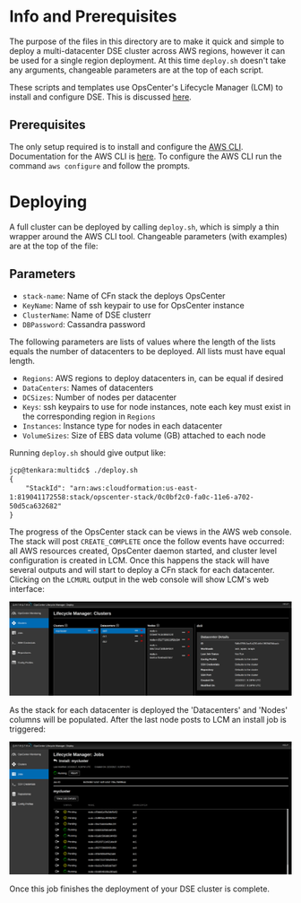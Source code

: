 
# Info and Prerequisites

The purpose of the files in this directory are to make it quick and simple to deploy a multi-datacenter DSE cluster across AWS regions, however it can be used for a single region deployment. At this time `deploy.sh` doesn't take any arguments, changeable parameters are at the top of each script.

These scripts and templates use OpsCenter's Lifecycle Manager (LCM) to install and configure DSE. This is discussed [here](../multistep/LCM.md).

## Prerequisites

The only setup required is to install and configure the [AWS CLI](http://docs.aws.amazon.com/cli/latest/userguide/installing.html).  Documentation for the AWS CLI is [here](http://docs.aws.amazon.com/AWSCloudFormation/latest/UserGuide/cfn-using-cli.html).  To configure the AWS CLI run the command `aws configure` and follow the prompts.

# Deploying

A full cluster can be deployed by calling `deploy.sh`, which is simply a thin wrapper around the AWS CLI tool. Changeable parameters (with examples) are at the top of the file:
## Parameters
- `stack-name`: Name of CFn stack the deploys OpsCenter
- `KeyName`: Name of ssh keypair to use for OpsCenter instance
- `ClusterName`: Name of DSE clusterr
- `DBPassword`: Cassandra password

The following parameters are lists of values where the length of the lists equals the number of datacenters to be deployed. All lists must have equal length.
- `Regions`: AWS regions to deploy datacenters in, can be equal if desired
- `DataCenters`: Names of datacenters
- `DCSizes`: Number of nodes per datacenter
- `Keys`: ssh keypairs to use for node instances, note each key must exist in the corresponding region in `Regions`
- `Instances`: Instance type for nodes in each datacenter
- `VolumeSizes`: Size of EBS data volume (GB) attached to each node

Running `deploy.sh` should give output like:
```
jcp@tenkara:multidc$ ./deploy.sh
{
    "StackId": "arn:aws:cloudformation:us-east-1:819041172558:stack/opscenter-stack/0c0bf2c0-fa0c-11e6-a702-50d5ca632682"
}
```
The progress of the OpsCenter stack can be views in the AWS web console. The stack will post `CREATE_COMPLETE` once the follow events have occurred: all AWS resources created, OpsCenter daemon started, and cluster level configuration is created in LCM. Once this happens the stack will have several outputs and will start to deploy a CFn stack for each datacenter. Clicking on the `LCMURL` output in the web console will show LCM's web interface:

![lcm cluster view](../imgs/lcm_cluster.png)

As the stack for each datacenter is deployed the 'Datacenters' and 'Nodes' columns will be populated. After the last node posts to LCM an install job is triggered:

![lcm job view](../imgs/lcm_job.png)

Once this job finishes the deployment of your DSE cluster is complete.
